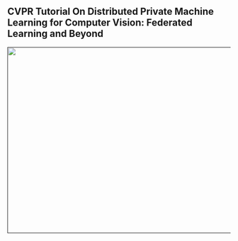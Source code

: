
## CVPR Tutorial On Distributed Private Machine Learning for Computer Vision: Federated Learning and Beyond

<a href=""><img src="nopeekcvpr.github.io/heading.png" align="left" height="420" width="900"> </a>
